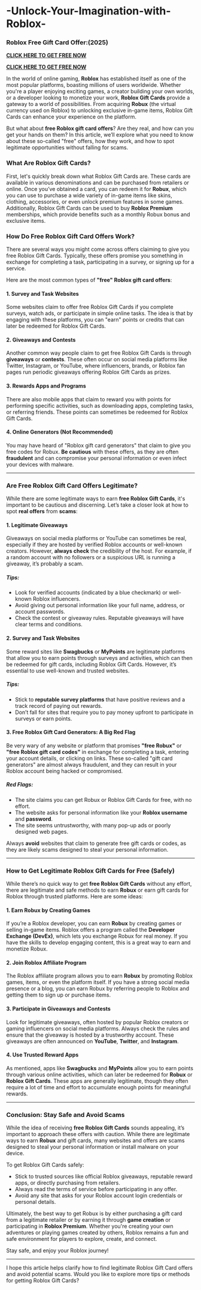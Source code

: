 # -Unlock-Your-Imagination-with-Roblox- 
### Roblox Free Gift Card Offer:(2025)    

**[CLICK HERE TO GET FREE NOW](https://www.sroffers24.com/roblox20/robux.html?location=us)**  


**[CLICK HERE TO GET FREE NOW](https://www.sroffers24.com/roblox20/robux.html?location=us)**    


In the world of online gaming, **Roblox** has established itself as one of the most popular platforms, boasting millions of users worldwide. Whether you're a player enjoying exciting games, a creator building your own worlds, or a developer looking to monetize your work, **Roblox Gift Cards** provide a gateway to a world of possibilities. From acquiring **Robux** (the virtual currency used on Roblox) to unlocking exclusive in-game items, Roblox Gift Cards can enhance your experience on the platform.

But what about **free Roblox gift card offers**? Are they real, and how can you get your hands on them? In this article, we’ll explore what you need to know about these so-called "free" offers, how they work, and how to spot legitimate opportunities without falling for scams.

### What Are Roblox Gift Cards?

First, let's quickly break down what Roblox Gift Cards are. These cards are available in various denominations and can be purchased from retailers or online. Once you’ve obtained a card, you can redeem it for **Robux**, which you can use to purchase a wide variety of in-game items like skins, clothing, accessories, or even unlock premium features in some games. Additionally, Roblox Gift Cards can be used to buy **Roblox Premium** memberships, which provide benefits such as a monthly Robux bonus and exclusive items.

### How Do Free Roblox Gift Card Offers Work?

There are several ways you might come across offers claiming to give you free Roblox Gift Cards. Typically, these offers promise you something in exchange for completing a task, participating in a survey, or signing up for a service. 

Here are the most common types of **"free" Roblox gift card offers**:

#### 1. **Survey and Task Websites**
Some websites claim to offer free Roblox Gift Cards if you complete surveys, watch ads, or participate in simple online tasks. The idea is that by engaging with these platforms, you can "earn" points or credits that can later be redeemed for Roblox Gift Cards.

#### 2. **Giveaways and Contests**
Another common way people claim to get free Roblox Gift Cards is through **giveaways** or **contests**. These often occur on social media platforms like Twitter, Instagram, or YouTube, where influencers, brands, or Roblox fan pages run periodic giveaways offering Roblox Gift Cards as prizes.

#### 3. **Rewards Apps and Programs**
There are also mobile apps that claim to reward you with points for performing specific activities, such as downloading apps, completing tasks, or referring friends. These points can sometimes be redeemed for Roblox Gift Cards.

#### 4. **Online Generators (Not Recommended)**
You may have heard of "Roblox gift card generators" that claim to give you free codes for Robux. **Be cautious** with these offers, as they are often **fraudulent** and can compromise your personal information or even infect your devices with malware.

---

### Are Free Roblox Gift Card Offers Legitimate?

While there are some legitimate ways to earn **free Roblox Gift Cards**, it's important to be cautious and discerning. Let’s take a closer look at how to spot **real offers** from **scams**:

#### 1. **Legitimate Giveaways**
Giveaways on social media platforms or YouTube can sometimes be real, especially if they are hosted by verified Roblox accounts or well-known creators. However, **always check** the credibility of the host. For example, if a random account with no followers or a suspicious URL is running a giveaway, it’s probably a scam.

##### Tips:
- Look for verified accounts (indicated by a blue checkmark) or well-known Roblox influencers.
- Avoid giving out personal information like your full name, address, or account passwords.
- Check the contest or giveaway rules. Reputable giveaways will have clear terms and conditions.

#### 2. **Survey and Task Websites**
Some reward sites like **Swagbucks** or **MyPoints** are legitimate platforms that allow you to earn points through surveys and activities, which can then be redeemed for gift cards, including Roblox Gift Cards. However, it’s essential to use well-known and trusted websites. 

##### Tips:
- Stick to **reputable survey platforms** that have positive reviews and a track record of paying out rewards.
- Don’t fall for sites that require you to pay money upfront to participate in surveys or earn points.

#### 3. **Free Roblox Gift Card Generators: A Big Red Flag**
Be very wary of any website or platform that promises **"free Robux"** or **"free Roblox gift card codes"** in exchange for completing a task, entering your account details, or clicking on links. These so-called "gift card generators" are almost always fraudulent, and they can result in your Roblox account being hacked or compromised.

##### Red Flags:
- The site claims you can get Robux or Roblox Gift Cards for free, with no effort.
- The website asks for personal information like your **Roblox username** and **password**.
- The site seems untrustworthy, with many pop-up ads or poorly designed web pages.
  
Always **avoid** websites that claim to generate free gift cards or codes, as they are likely scams designed to steal your personal information.

---

### How to Get Legitimate Roblox Gift Cards for Free (Safely)

While there’s no quick way to get **free Roblox Gift Cards** without any effort, there are legitimate and safe methods to earn **Robux** or earn gift cards for Roblox through trusted platforms. Here are some ideas:

#### 1. **Earn Robux by Creating Games**
If you’re a Roblox developer, you can earn **Robux** by creating games or selling in-game items. Roblox offers a program called the **Developer Exchange (DevEx)**, which lets you exchange Robux for real money. If you have the skills to develop engaging content, this is a great way to earn and monetize Robux.

#### 2. **Join Roblox Affiliate Program**
The Roblox affiliate program allows you to earn **Robux** by promoting Roblox games, items, or even the platform itself. If you have a strong social media presence or a blog, you can earn Robux by referring people to Roblox and getting them to sign up or purchase items.

#### 3. **Participate in Giveaways and Contests**
Look for legitimate giveaways, often hosted by popular Roblox creators or gaming influencers on social media platforms. Always check the rules and ensure that the giveaway is hosted by a trustworthy account. These giveaways are often announced on **YouTube**, **Twitter**, and **Instagram**.

#### 4. **Use Trusted Reward Apps**
As mentioned, apps like **Swagbucks** and **MyPoints** allow you to earn points through various online activities, which can later be redeemed for **Robux** or **Roblox Gift Cards**. These apps are generally legitimate, though they often require a lot of time and effort to accumulate enough points for meaningful rewards.

---

### Conclusion: Stay Safe and Avoid Scams

While the idea of receiving **free Roblox Gift Cards** sounds appealing, it’s important to approach these offers with caution. While there are legitimate ways to earn **Robux** and gift cards, many websites and offers are scams designed to steal your personal information or install malware on your device.

To get Roblox Gift Cards safely:
- Stick to trusted sources like official Roblox giveaways, reputable reward apps, or directly purchasing from retailers.
- Always read the terms of service before participating in any offer.
- Avoid any site that asks for your Roblox account login credentials or personal details.

Ultimately, the best way to get Robux is by either purchasing a gift card from a legitimate retailer or by earning it through **game creation** or participating in **Roblox Premium**. Whether you're creating your own adventures or playing games created by others, Roblox remains a fun and safe environment for players to explore, create, and connect.

Stay safe, and enjoy your Roblox journey!

--- 

I hope this article helps clarify how to find legitimate Roblox Gift Card offers and avoid potential scams. Would you like to explore more tips or methods for getting Roblox Gift Cards?
